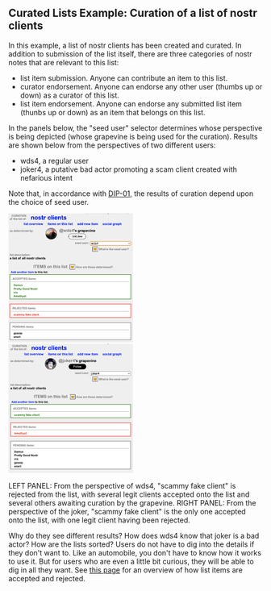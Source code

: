 ## Curated Lists Example: Curation of a list of nostr clients

In this example, a list of nostr clients has been created and curated. In addition to submission of the list itself, there are three categories of nostr notes that are relevant to this list:
- list item submission. Anyone can contribute an item to this list.
- curator endorsement. Anyone can endorse any other user (thumbs up or down) as a curator of this list.
- list item endorsement. Anyone can endorse any submitted list item (thunbs up or down) as an item that belongs on this list.

In the panels below, the "seed user" selector determines whose perspective is being depicted (whose grapevine is being used for the curation). Results are shown below from the perspectives of two different users: 
- wds4, a regular user
- joker4, a putative bad actor promoting a scam client created with nefarious intent

Note that, in accordance with [DIP-01](https://github.com/wds4/DCoSL/blob/main/dips/coreProtocol/01.md), the results of curation depend upon the choice of seed user. 

<span style="display:inline-block" >
  <img src="../../.erb/img/nostrClientsCurationImg2.png" width="49%" display="inline-block" />
</span>
<span style="display:inline-block" >
  <img src="../../.erb/img/nostrClientsCurationImg1.png" width="49%" display="inline-block" />
</span>

LEFT PANEL: From the perspective of wds4, "scammy fake client" is rejected from the list, with several legit clients accepted onto the list and several others awaiting curation by the grapevine. RIGHT PANEL: From the perspective of the joker, "scammy fake client" is the only one accepted onto the list, with one legit client having been rejected. 

Why do they see different results? How does wds4 know that joker is a bad actor? How are the lists sorted? Users do not have to dig into the details if they don't want to. Like an automobile, you don't have to know how it works to use it. But for users who are even a little bit curious, they will be able to dig in all they want. See [this page](exampleListCurationGrapevine.md) for an overview of how list items are accepted and rejected.


